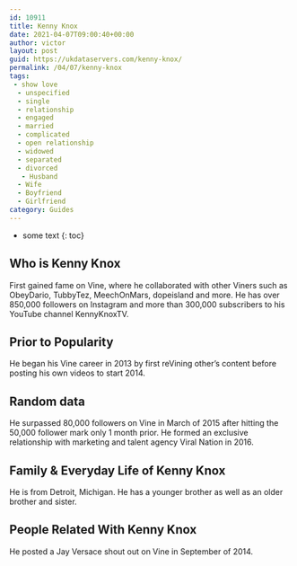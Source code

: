 ```yaml
---
id: 10911
title: Kenny Knox
date: 2021-04-07T09:00:40+00:00
author: victor
layout: post
guid: https://ukdataservers.com/kenny-knox/
permalink: /04/07/kenny-knox
tags:
 - show love
  - unspecified
  - single
  - relationship
  - engaged
  - married
  - complicated
  - open relationship
  - widowed
  - separated
  - divorced
   - Husband
  - Wife
  - Boyfriend
  - Girlfriend
category: Guides
---
```


* some text
{: toc}


## Who is Kenny Knox



First gained fame on Vine, where he collaborated with other Viners such as ObeyDario, TubbyTez, MeechOnMars, dopeisland and more. He has over 850,000 followers on Instagram and more than 300,000 subscribers to his YouTube channel KennyKnoxTV. 

                
                
                
## Prior to Popularity



He began his Vine career in 2013 by first reVining other&#8217;s content before posting his own videos to start 2014. 

                
                
                
## Random data



He surpassed 80,000 followers on Vine in March of 2015 after hitting the 50,000 follower mark only 1 month prior. He formed an exclusive relationship with marketing and talent agency Viral Nation in 2016. 

                
                
                
## Family & Everyday Life of Kenny Knox



He is from Detroit, Michigan. He has a younger brother as well as an older brother and sister. 

                
                
                
## People Related With Kenny Knox



He posted a Jay Versace shout out on Vine in September of 2014. 

                
              
            
          
          
          